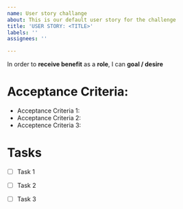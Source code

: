 ```yaml
---
name: User story challange
about: This is our default user story for the challenge
title: 'USER STORY: <TITLE>'
labels: ''
assignees: ''

---
```


In order to **receive benefit** as a **role**, I can **goal / desire**
  
# Acceptance Criteria:
 - Acceptance Criteria 1:
 - Acceptance Criteria 2:
 - Acceptence Criteria 3:
  
# Tasks
  - [ ] Task 1
  - [ ] Task 2
  - [ ] Task 3
  
  
  
  
